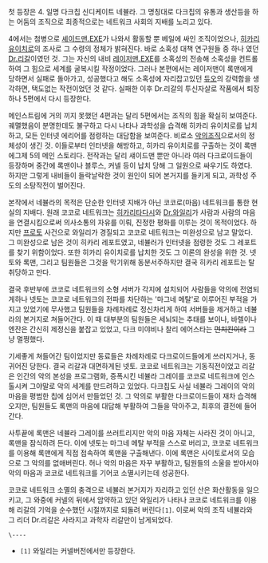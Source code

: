 첫 등장은 4. 일명 다크칩 신디케이트 네뷸라. 그 명칭대로 다크칩의 유통과 생산등을 하는 어둠의 조직으로 최종적으로는 네트워크 사회의
지배를 노리고 있다.

4에서는 첨병으로 [셰이드맨.EXE](%EC%85%B0%EC%9D%B4%EB%93%9C%EB%A7%A8.EXE.md)가 나와서 활동할
뿐 베일에 싸인 조직이었으나, [히카리 유이치로](%ED%9E%88%EC%B9%B4%EB%A6%AC%20%EC%9C%A0%EC%9D%B4%EC%B9%98%EB%A1%9C.md)의 조사로 그 수령의 정체가 밝혀진다. 바로 소혹성 대책 연구원들 중 하나 였던
[Dr.리갈](Dr.%EB%A6%AC%EA%B0%88.md)이였던 것. 그는 자신의 내비
[레이저맨.EXE](%EB%A0%88%EC%9D%B4%EC%A0%80%EB%A7%A8.EXE.md)를 소혹성의 전송해 소혹성을
컨트롤하여 그 힘으로 세계를 굴복시킬 작정이었다. 그러나 본편에서는 레이저맨이 록맨에게 당하면서 실패로 돌아가고, 성공했다고 해도 소혹성에
자리잡고있던 [듀오](%EB%93%80%EC%98%A4.md)의 강력함을 생각하면, 택도없는 작전이었던 것 같다. 실패한 이후
Dr.리갈의 투신자살로 작품에서 퇴장하나 5편에서 다시 등장한다.

메인스트림에 거의 끼지 못했던 4편과는 달리 5편에서는 조직의 힘을 확실히 보여준다. 궤멸했음이 분명한데도 불구하고 다시 나타나 과학성을
습격해 히카리 유이치로를 납치하고, 모든 인터넷 에리어를 점령하는 대담함을 보여준다. 비로소 [악의조직](%EC%95%85%EC%9D%98%20%EC%A1%B0%EC%A7%81.md)으로서의 정체성이 생긴 것. 이들로부터 인터넷을
해방하고, 히카리 유이치로를 구출하는 것이 록맨 에그제 5의 메인 스토리다. 전작과는 달리 섀이드맨 뿐만 아니라 여러 다크로이드들이 등장하며
중간에 록맨이나 블루스, 커넬 등이 납치 당해 그 일원으로 싸우기도 하였다. 하지만 그렇게 내비들이 들락날락한 것이 원인이 되어 본거지를
들키게 되고, 과학성 주도의 소탕작전이 벌어진다.

본작에서 네뷸라의 목적은 단순한 인터넷 지배가 아닌 코코로(마음) 네트워크를 통한 현실의 지배다. 원래 코코로 네트워크는 [히카리타다시](%ED%9E%88%EC%B9%B4%EB%A6%AC%20%ED%83%80%EB%8B%A4%EC%8B%9C.md)와
[Dr.와일리](Dr.%EC%99%80%EC%9D%BC%EB%A6%AC.md)가 사람과 사람의 마음을 연결시킴으로써 의사소통의 자유를
이뤄, 진정한 평화를 이루는 것이 목적이었다. 하지만 [프로토](%ED%94%84%EB%A1%9C%ED%86%A0%28%EB%A1%9D%EB%A7%A8%20EXE%20%EC%8B%9C%EB%A6%AC%EC%A6%88%29.md) 사건으로 와일리가 경질되고 코코로 네트워크는
미완성으로 남고 말았다. 그 미완성으로 남은 것이 히카리 레포트였고, 네뷸러가 인터넷을 점령한 것도 그 레포트를 찾기 위함이었다. 또한
히카리 유이치로를 납치한 것도 그 이론의 완성을 위한 것. 넷토와 록맨, 그리고 팀원들은 그것을 막기위해 동분서주하지만 결국 히카리 레포트는
탈취당하고 만다.

결국 후반부에 코코로 네트워크의 소형 서버가 각지에 설치되어 사람들을 악의에 전염되게하나 넷토는 코코로 네트워크의 전파를 차단하는 '마그네
메탈'로 이루어진 부적을 가지고 있었기에 무사했고 팀원들을 차례차례로 정신차리게 하여 서버들을 제거하고 네뷸라의 본거지로 쳐들어간다. 이 때
대부분의 팀원들은 세뇌되는 추태를 보이나, 바렐이나 엔잔은 간신히 제정신을 붙잡고 있었고, 다크 미야비나 찰리 에어스타는
<del>먼치킨이라</del> 그냥 멀쩡했다.

기세좋게 쳐들어간 팀이었지만 동료들은 차례차례로 다크로이드들에게 쓰러지거나, 동귀어진 당한다. 결국 리갈과 대면하게된 넷토. 코코로
네트워크는 기동직전이었고 리갈은 인간의 악의 본성을 프로그램화, 증폭시킨 네뷸라 그레이를 코코로 네트워크에 인스톨시켜 그야말로 악의 세계를
만드려하고 있었다. 다크칩도 사실 네뷸라 그레이의 악의 마음을 평범한 칩에 심어서 만들었던 것. 그 악의로 부활한 다크로이드들이 재차
습격해오지만, 팀원들도 록맨의 마음에 대답해 부활하여 그들을 막아주고, 최후의 결전에 들어간다.

사투끝에 록맨은 네뷸라 그레이를 쓰러트리지만 악의 마음 자체는 사라진 것이 아니고, 록맨을 잠식하려 든다. 이에 넷토는 마그네 메탈 부적을
스스로 버리고, 코코로 네트워크를 이용해 록맨에게 직접 접속하여 록맨을 구출해낸다. 이에 록맨은 사이토로서의 모습으로 그 악의를 없애버린다.
허나 악의 마음은 자꾸 부활하고, 팀원들의 소울을 받아서야 악의 마음과 코코로 네트워크를 기어코 소멸시키는데 성공한다.

코코로 네트워크 소멸의 충격으로 네뷸러 본거지가 자리하고 있던 산은 화산활동을 일으키고, 그 와중에 커넬의 뒤에서 암약하고 있던 와일리가
나타나 코코로 네트워크를 이용해 리갈의 기억을 순수했던 시절까지로 되돌려 버린다`[1]`. 이로써 악의 조직 네뷸라와 그 리더 Dr.리갈은
사라지고 과학자 리갈만이 남게되었다.

`\----`

  * `[1]` 와일리는 커넬버전에서만 등장한다.

